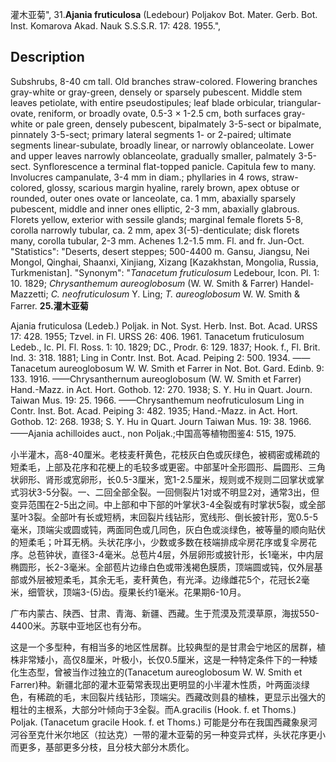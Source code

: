 灌木亚菊",
31.**Ajania fruticulosa** (Ledebour) Poljakov Bot. Mater. Gerb. Bot. Inst. Komarova Akad. Nauk S.S.S.R. 17: 428. 1955.",

## Description
Subshrubs, 8-40 cm tall. Old branches straw-colored. Flowering branches gray-white or gray-green, densely or sparsely pubescent. Middle stem leaves petiolate, with entire pseudostipules; leaf blade orbicular, triangular-ovate, reniform, or broadly ovate, 0.5-3 × 1-2.5 cm, both surfaces gray-white or pale green, densely pubescent, bipalmately 3-5-sect or bipalmate, pinnately 3-5-sect; primary lateral segments 1- or 2-paired; ultimate segments linear-subulate, broadly linear, or narrowly oblanceolate. Lower and upper leaves narrowly oblanceolate, gradually smaller, palmately 3-5-sect. Synflorescence a terminal flat-topped panicle. Capitula few to many. Involucres campanulate, 3-4 mm in diam.; phyllaries in 4 rows, straw-colored, glossy, scarious margin hyaline, rarely brown, apex obtuse or rounded, outer ones ovate or lanceolate, ca. 1 mm, abaxially sparsely pubescent, middle and inner ones elliptic, 2-3 mm, abaxially glabrous. Florets yellow, exterior with sessile glands; marginal female florets 5-8, corolla narrowly tubular, ca. 2 mm, apex 3(-5)-denticulate; disk florets many, corolla tubular, 2-3 mm. Achenes 1.2-1.5 mm. Fl. and fr. Jun-Oct.
  "Statistics": "Deserts, desert steppes; 500-4400 m. Gansu, Jiangsu, Nei Mongol, Qinghai, Shaanxi, Xinjiang, Xizang [Kazakhstan, Mongolia, Russia, Turkmenistan].
  "Synonym": "*Tanacetum fruticulosum* Ledebour, Icon. Pl. 1: 10. 1829; *Chrysanthemum aureoglobosum* (W. W. Smith &amp; Farrer) Handel-Mazzetti; *C. neofruticulosum* Y. Ling; *T. aureoglobosum* W. W. Smith &amp; Farrer.
**25.灌木亚菊**

Ajania fruticulosa (Ledeb.) Poljak. in Not. Syst. Herb. Inst. Bot. Acad. URSS 17: 428. 1955; Tzvel. in Fl. URSS 26: 406. 1961. Tanacetum fruticulosum Ledeb., Ic. Pl. Fl. Ross. 1: 10. 1829; DC., Prodr. 6: 129. 1837; Hook. f., Fl. Brit. Ind. 3: 318. 1881; Ling in Contr. Inst. Bot. Acad. Peiping 2: 500. 1934. ——Tanacetum aureoglobosum W. W. Smith et Farrer in Not. Bot. Gard. Edinb. 9: 133. 1916. ——Chrysanthernum aureoglobosum (W. W. Smith et Farrer) Hand.-Mazz. in Act. Hort. Gothob. 12: 270. 1938; S. Y. Hu in Quart. Journ. Taiwan Mus. 19: 25. 1966. ——Chrysanthemum neofruticulosum Ling in Contr. Inst. Bot. Acad. Peiping 3: 482. 1935; Hand.-Mazz. in Act. Hort. Gothob. 12: 268. 1938; S. Y. Hu in Quart. Journ Taiwan Mus. 19: 38. 1966. ——Ajania achilloides auct., non Poljak.;中国高等植物图鉴4: 515, 1975.

小半灌木，高8-40厘米。老枝麦秆黄色，花枝灰白色或灰绿色，被稠密或稀疏的短柔毛，上部及花序和花梗上的毛较多或更密。中部茎叶全形圆形、扁圆形、三角状卵形、肾形或宽卵形，长0.5-3厘米，宽1-2.5厘米，规则或不规则二回掌状或掌式羽状3-5分裂。一、二回全部全裂。一回侧裂片1对或不明显2对，通常3出，但变异范围在2-5出之间。中上部和中下部的叶掌状3-4全裂或有时掌状5裂，或全部茎叶3裂。全部叶有长或短柄，末回裂片线钻形，宽线形、倒长披针形，宽0.5-5毫米，顶端尖或圆或钝，两面同色或几同色，灰白色或淡绿色，被等量的顺向贴伏的短柔毛；叶耳无柄。头状花序小，少数或多数在枝端排成伞房花序或复伞房花序。总苞钟状，直径3-4毫米。总苞片4层，外层卵形或披针形，长1毫米，中内层椭圆形，长2-3毫米。全部苞片边缘白色或带浅褐色膜质，顶端圆或钝，仅外层基部或外层被短柔毛，其余无毛，麦秆黄色，有光泽。边缘雌花5个，花冠长2毫米，细管状，顶端3-(5)齿。瘦果长约1毫米。花果期6-10月。

广布内蒙古、陕西、甘肃、青海、新疆、西藏。生于荒漠及荒漠草原，海拔550-4400米。苏联中亚地区也有分布。

这是一个多型种，有相当多的地区性居群。比较典型的是甘肃会宁地区的居群，植株非常矮小，高仅8厘米，叶极小，长仅0.5厘米，这是一种特定条件下的一种矮化生态型，曾被当作过独立的(Tanacetum aureoglobosum W. W. Smith et Farrer)种。新疆北部的灌木亚菊常表现出更明显的小半灌木性质，叶两面淡绿色，有稀疏的毛，末回裂片线钻形，顶端尖。西藏改则县的植株，更显示出强大的粗壮的主根系，大部分叶倾向于3全裂。而A.gracilis (Hook. f. et Thoms.) Poljak. (Tanacetum gracile Hook. f. et Thoms.) 可能是分布在我国西藏象泉河河谷至克什米尔地区（拉达克）一带的灌木亚菊的另一种变异式样，头状花序更小而更多，基部更多分枝，且分枝大部分木质化。
